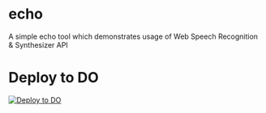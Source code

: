 # echo
A simple echo tool which demonstrates usage of Web Speech Recognition &amp; Synthesizer API
# Deploy to DO
[![Deploy to DO](https://www.deploytodo.com/do-btn-blue.svg)](https://cloud.digitalocean.com/apps/new?repo=https://github.com/saravananselvamohan/echo/tree/main)
